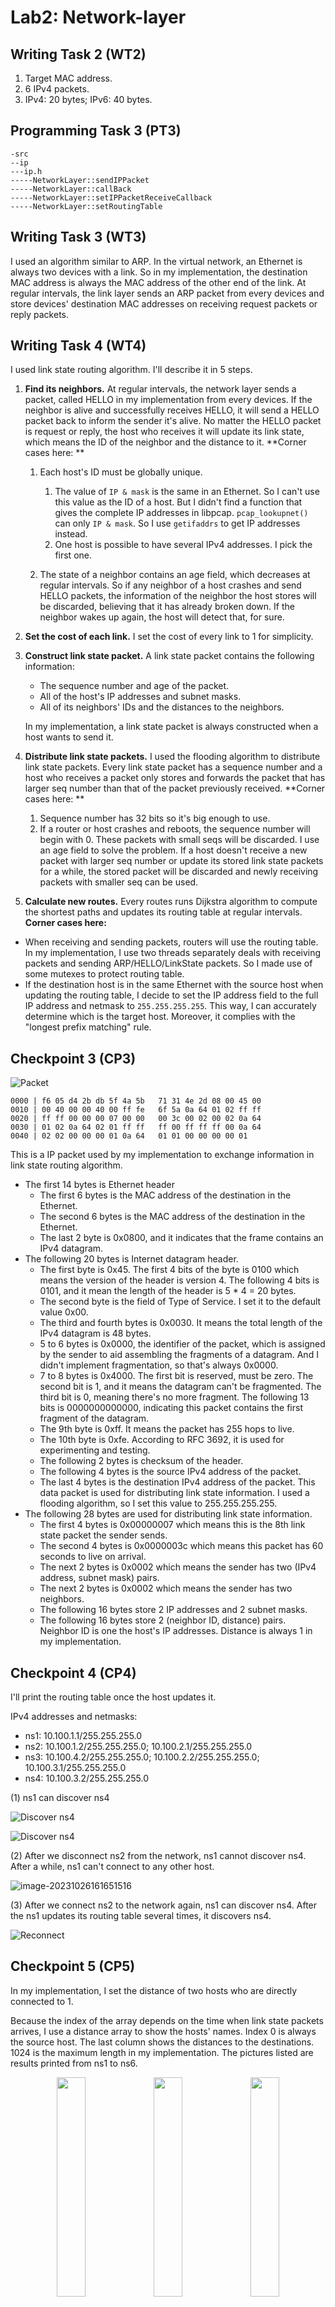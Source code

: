 # Lab2: Network-layer



## Writing Task 2 (WT2)

1. Target MAC address.
2. 6 IPv4 packets.
3. IPv4: 20 bytes; IPv6: 40 bytes.



## Programming Task 3 (PT3)

```
-src
--ip
---ip.h
-----NetworkLayer::sendIPPacket
-----NetworkLayer::callBack
-----NetworkLayer::setIPPacketReceiveCallback
-----NetworkLayer::setRoutingTable
```



## Writing Task 3 (WT3)

I used an algorithm similar to ARP. In the virtual network, an Ethernet is always two devices with a link. So in my implementation, the destination MAC address is always the MAC address of the other end of the link. At regular intervals, the link layer sends  an ARP packet from every devices and store devices' destination MAC addresses on receiving request packets or reply packets.



## Writing Task 4 (WT4)

I used link state routing algorithm. I'll describe it in 5 steps.

1. **Find its neighbors.** At regular intervals, the network layer sends a packet, called HELLO in my implementation from every devices. If the neighbor is alive and successfully receives HELLO, it will send a HELLO packet back to inform the sender it's alive. No matter the HELLO packet is request or reply, the host who receives it will update its link state, which means the ID of the neighbor and the distance to it.
    **Corner cases here: **

    1. Each host's ID must be globally unique. 
        1. The value of `IP & mask` is the same in an Ethernet. So I can't use this value as the ID of a host. But I didn't find a function that gives the complete IP addresses in libpcap. `pcap_lookupnet()` can only `IP & mask`. So I use  `getifaddrs` to get IP addresses instead. 
        2. One host is possible to have several IPv4 addresses. I pick the first one. 

    2. The state of a neighbor contains an age field, which decreases at regular intervals. So if any neighbor of a host crashes and send HELLO packets, the information of the neighbor the host stores will be discarded, believing that it has already broken down. If the neighbor wakes up again, the host will detect that, for sure.

2. **Set the cost of each link.** I set the cost of every link to 1 for simplicity.

3. **Construct link state packet.** A link state packet contains the following information:
   * The sequence number and age of the packet. 
   * All of the host's IP addresses and subnet masks. 
   * All of its neighbors' IDs and the distances to the neighbors.

   In my implementation, a link state packet is always constructed when a host wants to send it.

4. **Distribute link state packets.** I used the flooding algorithm to distribute link state packets. Every link state packet has a sequence number and a host who receives a packet only stores and forwards the packet that has larger seq number than that of the packet previously received.
     **Corner cases here: ** 

     1. Sequence number has 32 bits so it's big enough to use.
     2. If a router or host crashes and reboots, the sequence number will begin with 0. These packets with small seqs will be discarded. I use an age field to solve the problem. If a host doesn't receive a new packet with larger seq number or update its stored link state packets for a while, the stored packet will be discarded and newly receiving packets with smaller seq can be used.

5. **Calculate new routes.** Every routes runs Dijkstra algorithm to compute the shortest paths and updates its routing table at regular intervals.
    **Corner cases here:**

  * When receiving and sending packets, routers will use the routing table. In my implementation, I use two threads separately deals with receiving packets and sending ARP/HELLO/LinkState packets. So I made use of some mutexes to protect routing table.
  * If the destination host is in the same Ethernet with the source host when updating the routing table, I decide to set the IP address field to the full IP address and netmask to `255.255.255.255`. This way, I can accurately determine which is the target host. Moreover, it complies with the "longest prefix matching" rule.





## Checkpoint 3 (CP3)

![Packet](../checkpoints/lab2-network-layer/packet.png)

```
0000 | f6 05 d4 2b db 5f 4a 5b   71 31 4e 2d 08 00 45 00
0010 | 00 40 00 00 40 00 ff fe   6f 5a 0a 64 01 02 ff ff
0020 | ff ff 00 00 00 07 00 00   00 3c 00 02 00 02 0a 64
0030 | 01 02 0a 64 02 01 ff ff   ff 00 ff ff ff 00 0a 64
0040 | 02 02 00 00 00 01 0a 64   01 01 00 00 00 00 01
```

This is a IP packet used by my implementation to exchange information in link state routing algorithm.

* The first 14 bytes is Ethernet header
  * The first 6 bytes is the MAC address of the destination in the Ethernet.
  * The second 6 bytes is the MAC address of the destination in the Ethernet.
  * The last 2 byte is 0x0800, and it indicates that the frame contains an IPv4 datagram.
* The following 20 bytes is Internet datagram header.
  * The first byte is 0x45. The first 4 bits of the byte is 0100 which means the version of the header is version 4. The following 4 bits is 0101, and it mean the length of the header is 5 * 4 = 20 bytes.
  * The second byte is the field of Type of Service. I set it to the default value 0x00.
  * The third and fourth bytes is 0x0030. It means the total length of the IPv4 datagram is 48 bytes.
  * 5 to 6 bytes is 0x0000, the identifier of the packet, which is assigned by the sender to aid assembling the fragments of a datagram. And I didn't implement fragmentation, so that's always 0x0000.
  * 7 to 8 bytes is 0x4000. The first bit is reserved, must be zero. The second bit is 1, and it means the datagram can't be fragmented. The third bit is 0, meaning there's no more fragment. The following 13 bits is 0000000000000, indicating this packet contains the first fragment of the datagram.
  * The 9th byte is 0xff. It means the packet has 255 hops to live.
  * The 10th byte is 0xfe. According to RFC 3692, it is used for experimenting and testing.
  * The following 2 bytes is checksum of the header.
  * The following 4 bytes is the source IPv4 address of the packet.
  * The last 4 bytes is the destination IPv4 address of the packet. This data packet is used for distributing link state information. I used a flooding algorithm, so I set this value to 255.255.255.255.
* The following 28 bytes are used for distributing link state information.
  * The first 4 bytes is 0x00000007 which means this is the 8th link state packet the sender sends.
  * The second 4 bytes is 0x0000003c which means this packet has 60 seconds to live on arrival.
  * The next 2 bytes is 0x0002 which means the sender has two (IPv4 address, subnet mask) pairs.
  * The next 2 bytes is 0x0002 which means the sender has two neighbors.
  * The following 16 bytes store 2 IP addresses and 2 subnet masks.
  * The following 16 bytes store 2 (neighbor ID, distance) pairs. Neighbor ID is one the host's IP addresses. Distance is always 1 in my implementation.



## Checkpoint 4 (CP4)

I'll print the routing table once the host updates it.

IPv4 addresses and netmasks:

* ns1: 10.100.1.1/255.255.255.0
* ns2: 10.100.1.2/255.255.255.0; 10.100.2.1/255.255.255.0
* ns3: 10.100.4.2/255.255.255.0; 10.100.2.2/255.255.255.0;  10.100.3.1/255.255.255.0
* ns4: 10.100.3.2/255.255.255.0

(1) ns1 can discover ns4

![Discover ns4](../checkpoints/lab2-network-layer/discover_ns4.png)

![Discover ns4](../checkpoints/lab2-network-layer/discover_ns4_ws.png)

(2) After we disconnect ns2 from the network, ns1 cannot discover ns4. After a while, ns1 can't connect to any other host.

![image-20231026161651516](../checkpoints/lab2-network-layer/disconnect.png)

(3) After we connect ns2 to the network again, ns1 can discover ns4. After the ns1 updates its routing table several times, it discovers ns4.

![Reconnect](../checkpoints/lab2-network-layer/reconnect.png)



## Checkpoint 5 (CP5)

In my implementation, I set the distance of two hosts who are directly connected to 1.

Because the index of the array depends on the time when link state packets arrives, I use a distance array to show the hosts' names. Index 0 is always the source host. The last column shows the distances to the destinations. 1024 is the maximum length in my implementation. The pictures listed are results printed from ns1 to ns6.

<div align="center">
 <img src="../checkpoints/lab2-network-layer/distance1.png" width = "30%" >
 <img src="../checkpoints/lab2-network-layer/distance2.png" width = "30%" >
 <img src="../checkpoints/lab2-network-layer/distance3.png" width = "30%" >
</div>



<div align="center">
 <img src="../checkpoints/lab2-network-layer/distance4.png" width = "30%" >
 <img src="../checkpoints/lab2-network-layer/distance5.png" width = "30%" >
 <img src="../checkpoints/lab2-network-layer/distance6.png" width = "30%" >
</div>

To make it clearer, the distances between each pair of hosts are showed below.

```
+---+---+---+---+---+---+---+
| \ |ns1|ns2|ns3|ns4|ns5|ns6|
+---+---+---+---+---+---+---+
|ns1| 0 | 1 | 2 | 3 | 2 | 3 |
+---+---+---+---+---+---+---+
|ns2| 1 | 0 | 1 | 2 | 1 | 2 |
+---+---+---+---+---+---+---+
|ns3| 2 | 1 | 0 | 1 | 2 | 1 |
+---+---+---+---+---+---+---+
|ns4| 3 | 2 | 1 | 0 | 3 | 2 |
+---+---+---+---+---+---+---+
|ns5| 2 | 1 | 2 | 3 | 0 | 1 |
+---+---+---+---+---+---+---+
|ns6| 3 | 1 | 1 | 2 | 1 | 0 |
+---+---+---+---+---+---+---+
```

**Disconnect ns5**

<div align="center">
 <img src="../checkpoints/lab2-network-layer/dis1.png" width = "30%" >
 <img src="../checkpoints/lab2-network-layer/dis2.png" width = "30%" >
 <img src="../checkpoints/lab2-network-layer/dis3.png" width = "30%" >
</div>



<div align="center">
 <img src="../checkpoints/lab2-network-layer/dis4.png" width = "30%" >
 <img src="../checkpoints/lab2-network-layer/dis6.png" width = "30%" >
</div>

To make it clearer, the distances between each pair of hosts are showed below.

```
+---+---+---+---+---+---+
| \ |ns1|ns2|ns3|ns4|ns6|
+---+---+---+---+---+---+
|ns1| 0 | 1 | 2 | 3 | 3 |
+---+---+---+---+---+---+
|ns2| 1 | 0 | 1 | 2 | 2 |
+---+---+---+---+---+---+
|ns3| 2 | 1 | 0 | 1 | 1 |
+---+---+---+---+---+---+
|ns4| 3 | 2 | 1 | 0 | 2 |
+---+---+---+---+---+---+
|ns6| 3 | 2 | 1 | 2 | 0 |
+---+---+---+---+---+---+
```





## Checkpoint 6 (CP6)

![Reconnect](../checkpoints/lab2-network-layer/find_entry.png)

When a router wants to find an entry, it iterate over it routing table and find the longest prefix that matches the destination address.

